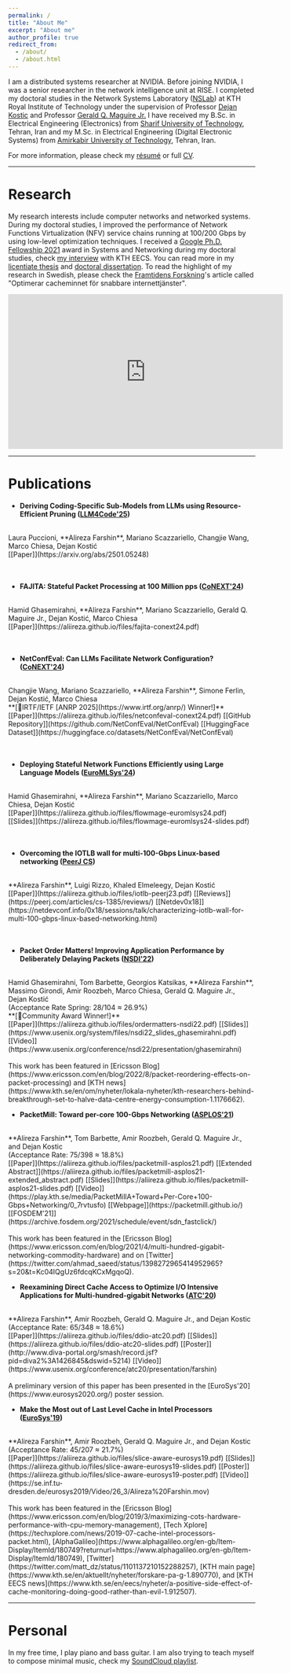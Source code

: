 ```yaml
---
permalink: /
title: "About Me"
excerpt: "About me"
author_profile: true
redirect_from: 
  - /about/
  - /about.html
---
```

I am a distributed systems researcher at NVIDIA. Before joining NVIDIA, I was a senior researcher in the network intelligence unit at RISE. I completed my doctoral studies in the Network Systems Laboratory ([NSLab](https://www.kth.se/blogs/nslab/)) at KTH Royal Institute of Technology under the supervision of Professor [Dejan Kostic](https://dejankosticgithub.github.io/index.html) and Professor [Gerald Q. Maguire Jr.](https://people.kth.se/~maguire/) I have received my B.Sc. in Electrical Engineering (Electronics) from [Sharif University of Technology](http://www.en.sharif.edu/), Tehran, Iran and my M.Sc. in Electrical Engineering (Digital Electronic Systems) from [Amirkabir University of Technology](https://aut.ac.ir/en), Tehran, Iran.


For more information, please check my [résumé](https://aliireza.github.io/files/AlirezaFarshin_resume.pdf) or full [CV](https://aliireza.github.io/files/AlirezaFarshin_CV.pdf).

---

Research
======
My research interests include computer networks and networked systems. During my doctoral studies, I improved the performance of Network Functions Virtualization (NFV) service chains running at 100/200 Gbps by using low-level optimization techniques. I received a [Google Ph.D. Fellowship 2021](https://research.google/outreach/phd-fellowship/recipients/?category=2021) award in Systems and Networking during my doctoral studies, check [my interview](https://intra.kth.se/en/eecs/aktuellt-pa-eecs/nyheter/vinnare-av-google-phd-fellowship-2021-1.1104113) with KTH EECS. You can read more in my [licentiate thesis](http://kth.diva-portal.org/smash/record.jsf?pid=diva2%3A1305108&dswid=947) and [doctoral dissertation](http://urn.kb.se/resolve?urn=urn:nbn:se:kth:diva-323599). To read the highlight of my research in Swedish, please check the [Framtidens Forskning](https://framtidensforskning.se/2022/06/17/optimerar-cacheminnet-for-snabbare-internettjanster/)'s article called "Optimerar cacheminnet för snabbare internettjänster".

<iframe width="560" height="315" src="https://www.youtube.com/embed/A7A4nEXrm3s" title="YouTube video player" frameborder="0" allow="accelerometer; autoplay; clipboard-write; encrypted-media; gyroscope; picture-in-picture" allowfullscreen></iframe>

---

Publications
======

- **Deriving Coding-Specific Sub-Models from LLMs using Resource-Efficient Pruning ([LLM4Code'25](https://llm4code.github.io/))**
<br />
Laura Puccioni, **Alireza Farshin**, Mariano Scazzariello, Changjie Wang, Marco Chiesa, Dejan Kostić
<br />
[[Paper]](https://arxiv.org/abs/2501.05248)
<br />
<br />
<br />

- **FAJITA: Stateful Packet Processing at 100 Million pps ([CoNEXT'24](https://conferences.sigcomm.org/co-next/2024/#!/home))**
<br />
Hamid Ghasemirahni, **Alireza Farshin**, Mariano Scazzariello, Gerald Q. Maguire Jr., Dejan Kostić, Marco Chiesa
<br />
[[Paper]](https://aliireza.github.io/files/fajita-conext24.pdf)
<br />
<br />
<br />

- **NetConfEval: Can LLMs Facilitate Network Configuration? ([CoNEXT'24](https://conferences.sigcomm.org/co-next/2024/#!/home))**
<br />
Changjie Wang, Mariano Scazzariello, **Alireza Farshin**, Simone Ferlin, Dejan Kostić, Marco Chiesa
<br />
**[🏅IRTF/IETF [ANRP 2025](https://www.irtf.org/anrp/) Winner!]**
<br />
[[Paper]](https://aliireza.github.io/files/netconfeval-conext24.pdf)
[[GitHub Repository]](https://github.com/NetConfEval/NetConfEval)
[[HuggingFace Dataset]](https://huggingface.co/datasets/NetConfEval/NetConfEval)
<br />
<br />
<br />

- **Deploying Stateful Network Functions Efficiently using Large Language Models ([EuroMLSys'24](https://euromlsys.eu/))**
<br />
Hamid Ghasemirahni, **Alireza Farshin**, Mariano Scazzariello, Marco Chiesa, Dejan Kostić
<br />
[[Paper]](https://aliireza.github.io/files/flowmage-euromlsys24.pdf)
[[Slides]](https://aliireza.github.io/files/flowmage-euromlsys24-slides.pdf)
<br />
<br />
<br />

- **Overcoming the IOTLB wall for multi-100-Gbps Linux-based networking ([PeerJ CS](https://peerj.com/computer-science/))**
<br />
**Alireza Farshin**, Luigi Rizzo, Khaled Elmeleegy, Dejan Kostić
<br />
[[Paper]](https://aliireza.github.io/files/iotlb-peerj23.pdf)
[[Reviews]](https://peerj.com/articles/cs-1385/reviews/)
[[Netdev0x18]](https://netdevconf.info/0x18/sessions/talk/characterizing-iotlb-wall-for-multi-100-gbps-linux-based-networking.html)
<br />
<br />
<br />

- **Packet Order Matters! Improving Application Performance by Deliberately Delaying Packets ([NSDI'22](https://www.usenix.org/conference/nsdi22))**
<br />
Hamid Ghasemirahni, Tom Barbette, Georgios Katsikas, **Alireza Farshin**, Massimo Girondi, Amir Roozbeh, Marco Chiesa, Gerald Q. Maguire Jr., Dejan Kostić
<br />
(Acceptance Rate Spring: 28/104 ≈ 26.9%)
<br />
**[🏅Community Award Winner!]**
<br />
[[Paper]](https://aliireza.github.io/files/ordermatters-nsdi22.pdf)
[[Slides]](https://www.usenix.org/system/files/nsdi22_slides_ghasemirahni.pdf)
[[Video]](https://www.usenix.org/conference/nsdi22/presentation/ghasemirahni)
<br />
<br />
This work has been featured in [Ericsson Blog](https://www.ericsson.com/en/blog/2022/8/packet-reordering-effects-on-packet-processing) and [KTH news](https://www.kth.se/en/om/nyheter/lokala-nyheter/kth-researchers-behind-breakthrough-set-to-halve-data-centre-energy-consumption-1.1176662).
<br />

- **PacketMill: Toward per-core 100-Gbps Networking ([ASPLOS'21](https://asplos-conference.org/2021))**
<br />
**Alireza Farshin**, Tom Barbette, Amir Roozbeh, Gerald Q. Maguire Jr., and Dejan Kostic
<br />
(Acceptance Rate: 75/398 ≈ 18.8%)
<br />
[[Paper]](https://aliireza.github.io/files/packetmill-asplos21.pdf)
[[Extended Abstract]](https://aliireza.github.io/files/packetmill-asplos21-extended_abstract.pdf)
[[Slides]](https://aliireza.github.io/files/packetmill-asplos21-slides.pdf)
[[Video]](https://play.kth.se/media/PacketMillA+Toward+Per-Core+100-Gbps+Networking/0_7rvtusfo)
[[Webpage]](https://packetmill.github.io/)
[[FOSDEM'21]](https://archive.fosdem.org/2021/schedule/event/sdn_fastclick/)
<br />
<br />
This work has been featured in the [Ericsson Blog](https://www.ericsson.com/en/blog/2021/4/multi-hundred-gigabit-networking-commodity-hardware) and on [Twitter](https://twitter.com/ahmad_saeed/status/1398272965414952965?s=20&t=Kc04IQgUz6fdcqKCxMgqoQ).
<br />

- **Reexamining Direct Cache Access to Optimize I/O Intensive Applications for Multi-hundred-gigabit Networks ([ATC'20](https://www.usenix.org/conference/atc20))**
<br />
**Alireza Farshin**, Amir Roozbeh, Gerald Q. Maguire Jr., and Dejan Kostic
<br />
(Acceptance Rate: 65/348 ≈ 18.6%)
<br />
[[Paper]](https://aliireza.github.io/files/ddio-atc20.pdf)
[[Slides]](https://aliireza.github.io/files/ddio-atc20-slides.pdf)
[[Poster]](http://www.diva-portal.org/smash/record.jsf?pid=diva2%3A1426845&dswid=5214)
[[Video]](https://www.usenix.org/conference/atc20/presentation/farshin)
<br />
<br />
A preliminary version of this paper has been presented in the [EuroSys'20](https://www.eurosys2020.org/) poster session.
<br />

- **Make the Most out of Last Level Cache in Intel Processors ([EuroSys'19](https://eurosys2019.org/))**
<br />
**Alireza Farshin**, Amir Roozbeh, Gerald Q. Maguire Jr., and Dejan Kostic
<br />
(Acceptance Rate: 45/207 ≈ 21.7%)
<br />
[[Paper]](https://aliireza.github.io/files/slice-aware-eurosys19.pdf)
[[Slides]](https://aliireza.github.io/files/slice-aware-eurosys19-slides.pdf)
[[Poster]](https://aliireza.github.io/files/slice-aware-eurosys19-poster.pdf)
[[Video]](https://se.inf.tu-dresden.de/eurosys2019/Video/26_3/Alireza%20Farshin.mov)
<br />
<br />
This work has been featured in the [Ericsson Blog](https://www.ericsson.com/en/blog/2019/3/maximizing-cots-hardware-performance-with-cpu-memory-management), [Tech Xplore](https://techxplore.com/news/2019-07-cache-intel-processors-packet.html), [AlphaGalileo](https://www.alphagalileo.org/en-gb/Item-Display/ItemId/180749?returnurl=https://www.alphagalileo.org/en-gb/Item-Display/ItemId/180749), [Twitter](https://twitter.com/matt_dz/status/1101137210152288257), [KTH main page](https://www.kth.se/en/aktuellt/nyheter/forskare-pa-g-1.890770), and [KTH EECS news](https://www.kth.se/en/eecs/nyheter/a-positive-side-effect-of-cache-monitoring-doing-good-rather-than-evil-1.912507).


---

Personal
======

In my free time, I play piano and bass guitar. I am also trying to teach myself to compose minimal music, check my [SoundCloud playlist](https://soundcloud.com/alireza-farshin/sets/stockholm-stories).
